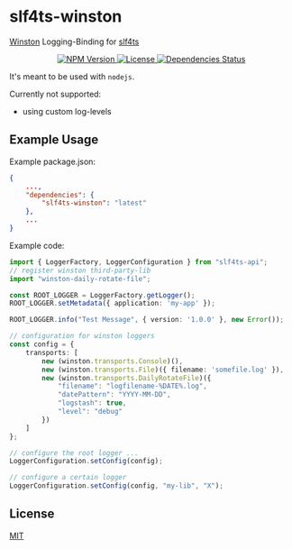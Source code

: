 # slf4ts-winston

[Winston](https://github.com/winstonjs/winston) Logging-Binding for [slf4ts](https://www.npmjs.org/package/slf4ts-api)

<p align="center">
    <a href="https://www.npmjs.org/package/slf4ts-winston">
        <img src="https://img.shields.io/npm/v/slf4ts-winston.svg" alt="NPM Version">
    </a>
    <a href="https://www.npmjs.org/package/slf4ts-winston">
        <img src="https://img.shields.io/npm/l/slf4ts-winston.svg" alt="License">
    </a>
    <a href="https://david-dm.org/rstiller/slf4ts-winston">
        <img src="https://img.shields.io/david/rstiller/slf4ts-winston.svg" alt="Dependencies Status">
    </a>
</p>

It's meant to be used with `nodejs`.

Currently not supported:

* using custom log-levels

## Example Usage

Example package.json:

```json
{
    ...,
    "dependencies": {
        "slf4ts-winston": "latest"
    },
    ...
}
```

Example code:

```typescript
import { LoggerFactory, LoggerConfiguration } from "slf4ts-api";
// register winston third-party-lib
import "winston-daily-rotate-file";

const ROOT_LOGGER = LoggerFactory.getLogger();
ROOT_LOGGER.setMetadata({ application: 'my-app' });

ROOT_LOGGER.info("Test Message", { version: '1.0.0' }, new Error());

// configuration for winston loggers
const config = {
    transports: [
        new (winston.transports.Console)(),
        new (winston.transports.File)({ filename: 'somefile.log' }),
        new (winston.transports.DailyRotateFile)({
            "filename": "logfilename-%DATE%.log",
            "datePattern": "YYYY-MM-DD",
            "logstash": true,
            "level": "debug"
        })
    ]
};

// configure the root logger ...
LoggerConfiguration.setConfig(config);

// configure a certain logger
LoggerConfiguration.setConfig(config, "my-lib", "X");
```

## License

[MIT](https://www.opensource.org/licenses/mit-license.php)
